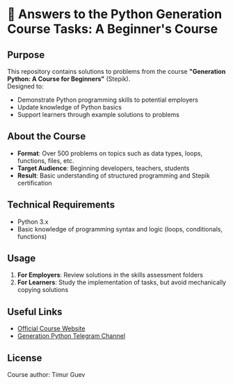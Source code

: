 # 🐍 Answers to the Python Generation Course Tasks: A Beginner's Course

## Purpose  
This repository contains solutions to problems from the course **"Generation Python: A Course for Beginners"** (Stepik).  
Designed to:  
- Demonstrate Python programming skills to potential employers  
- Update knowledge of Python basics  
- Support learners through example solutions to problems  

## About the Course  
- **Format**: Over 500 problems on topics such as data types, loops, functions, files, etc.  
- **Target Audience**: Beginning developers, teachers, students  
- **Result**: Basic understanding of structured programming and Stepik certification  

## Technical Requirements  
- Python 3.x  
- Basic knowledge of programming syntax and logic (loops, conditionals, functions)  

## Usage  
1. **For Employers**: Review solutions in the skills assessment folders  
2. **For Learners**: Study the implementation of tasks, but avoid mechanically copying solutions  

## Useful Links  
- [Official Course Website](https://pygen.ru )  
- [Generation Python Telegram Channel](https://t.me/pygen_ru )  

## License  
Course author: Timur Guev  